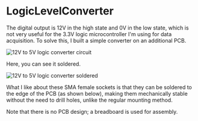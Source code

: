 # LogicLevelConverter

The digital output is 12V in the high state and 0V in the low state, which is not very useful for the 3.3V logic microcontroller I'm using for data acquisition. To solve this, I built a simple converter on an additional PCB.

![12V to 5V logic converter circuit](https://3.bp.blogspot.com/-tmm_UR8f7hY/XMwiq-O-N_I/AAAAAAAAHO0/m6WsAqSBrycS8aX4pRH-y7wLGTkJhVCdQCLcBGAs/s1600/p1d9umb70ukl1plkhth1ine168v4.png)

Here, you can see it soldered.

![12V to 5V logic converter soldered](https://1.bp.blogspot.com/-1mo2DEVDrAQ/XMwRKulQToI/AAAAAAAAHOU/8N5ZdiqwCes5pCVYKO0DXvYaAEW8RV0nwCLcBGAs/s640/IMG_3265.JPG)

What I like about these SMA female sockets is that they can be soldered to the edge of the PCB (as shown below), making them mechanically stable without the need to drill holes, unlike the regular mounting method.

Note that there is no PCB design; a breadboard is used for assembly.
